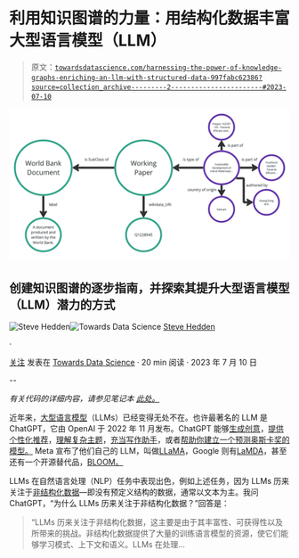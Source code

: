 # 利用知识图谱的力量：用结构化数据丰富大型语言模型（LLM）

> 原文：[`towardsdatascience.com/harnessing-the-power-of-knowledge-graphs-enriching-an-llm-with-structured-data-997fabc62386?source=collection_archive---------2-----------------------#2023-07-10`](https://towardsdatascience.com/harnessing-the-power-of-knowledge-graphs-enriching-an-llm-with-structured-data-997fabc62386?source=collection_archive---------2-----------------------#2023-07-10)

![](img/e32186b4eaa2e36dee4c8c50e5110b8f.png)

## 创建知识图谱的逐步指南，并探索其提升大型语言模型（LLM）潜力的方式

[](https://stevehedden.medium.com/?source=post_page-----997fabc62386--------------------------------)![Steve Hedden](https://stevehedden.medium.com/?source=post_page-----997fabc62386--------------------------------)[](https://towardsdatascience.com/?source=post_page-----997fabc62386--------------------------------)![Towards Data Science](https://towardsdatascience.com/?source=post_page-----997fabc62386--------------------------------) [Steve Hedden](https://stevehedden.medium.com/?source=post_page-----997fabc62386--------------------------------)

·

[关注](https://medium.com/m/signin?actionUrl=https%3A%2F%2Fmedium.com%2F_%2Fsubscribe%2Fuser%2F2c634ce75a74&operation=register&redirect=https%3A%2F%2Ftowardsdatascience.com%2Fharnessing-the-power-of-knowledge-graphs-enriching-an-llm-with-structured-data-997fabc62386&user=Steve+Hedden&userId=2c634ce75a74&source=post_page-2c634ce75a74----997fabc62386---------------------post_header-----------) 发表在 [Towards Data Science](https://towardsdatascience.com/?source=post_page-----997fabc62386--------------------------------) · 20 min 阅读 · 2023 年 7 月 10 日 [](https://medium.com/m/signin?actionUrl=https%3A%2F%2Fmedium.com%2F_%2Fvote%2Ftowards-data-science%2F997fabc62386&operation=register&redirect=https%3A%2F%2Ftowardsdatascience.com%2Fharnessing-the-power-of-knowledge-graphs-enriching-an-llm-with-structured-data-997fabc62386&user=Steve+Hedden&userId=2c634ce75a74&source=-----997fabc62386---------------------clap_footer-----------)

--

[](https://medium.com/m/signin?actionUrl=https%3A%2F%2Fmedium.com%2F_%2Fbookmark%2Fp%2F997fabc62386&operation=register&redirect=https%3A%2F%2Ftowardsdatascience.com%2Fharnessing-the-power-of-knowledge-graphs-enriching-an-llm-with-structured-data-997fabc62386&source=-----997fabc62386---------------------bookmark_footer-----------)

*有关代码的详细内容，请参见笔记本* [*此处。*](https://github.com/SteveHedden/kg_llm/blob/main/SDKG.ipynb)

近年来，[大型语言模型](https://snorkel.ai/large-language-models-llms/)（LLMs）已经变得无处不在。也许最著名的 LLM 是 ChatGPT，它由 OpenAI 于 2022 年 11 月发布。ChatGPT 能够[生成创意](https://www.linkedin.com/pulse/generate-100-content-ideas-chat-gpt-mfon-akpan/)，[提供个性化推荐](https://bootcamp.uxdesign.cc/how-to-use-chatgpt-for-personalized-recommendations-840e01dcad89)，[理解复杂主题](https://medium.com/101-innovation-hacks/using-chatgpt-to-explain-complex-concepts-2ea6aba97cf3)，[充当写作助手](https://chatgptwriter.ai/)，或者[帮助你建立一个预测奥斯卡奖的模型。](https://medium.com/design-bootcamp/using-chatgpt-to-predict-the-oscars-c6d8cdb6b3a0) Meta 宣布了他们自己的 LLM，叫做[LLaMA](https://ai.meta.com/blog/large-language-model-llama-meta-ai/)，Google 则有[LaMDA](https://blog.google/technology/ai/lamda/)，甚至还有一个开源替代品，[BLOOM。](https://huggingface.co/bigscience/bloom)

LLMs 在自然语言处理（NLP）任务中表现出色，例如上述任务，因为 LLMs 历来关注于[非结构化数据](https://en.wikipedia.org/wiki/Unstructured_data)—即没有预定义结构的数据，通常以文本为主。我问 ChatGPT，“为什么 LLMs 历来关注于非结构化数据？”回答是：

> “LLMs 历来关注于非结构化数据，这主要是由于其丰富性、可获得性以及所带来的挑战。非结构化数据提供了大量的训练语言模型的资源，使它们能够学习模式、上下文和语义。LLMs 在处理…
